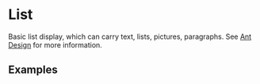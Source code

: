 # List

Basic list display, which can carry text, lists, pictures, paragraphs. See [Ant Design](https://ant.design/components/list/) for more information.

## Examples

<demo name="basic"></demo>
<demo name="vertical_item" title="Vertical Item"></demo>
